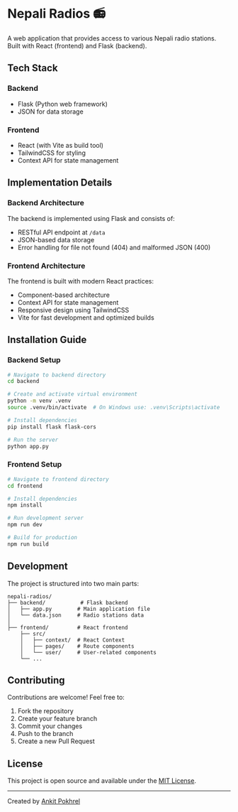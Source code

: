 # Nepali Radios 📻

A web application that provides access to various Nepali radio stations. Built with React (frontend) and Flask (backend).

## Tech Stack

### Backend
- Flask (Python web framework)
- JSON for data storage

### Frontend
- React (with Vite as build tool)
- TailwindCSS for styling
- Context API for state management

## Implementation Details

### Backend Architecture
The backend is implemented using Flask and consists of:
- RESTful API endpoint at `/data`
- JSON-based data storage
- Error handling for file not found (404) and malformed JSON (400)

### Frontend Architecture
The frontend is built with modern React practices:
- Component-based architecture 
- Context API for state management
- Responsive design using TailwindCSS
- Vite for fast development and optimized builds

## Installation Guide

### Backend Setup
```bash
# Navigate to backend directory
cd backend

# Create and activate virtual environment
python -m venv .venv
source .venv/bin/activate  # On Windows use: .venv\Scripts\activate

# Install dependencies
pip install flask flask-cors

# Run the server
python app.py
```

### Frontend Setup
```bash
# Navigate to frontend directory
cd frontend

# Install dependencies
npm install

# Run development server
npm run dev

# Build for production
npm run build
```

## Development

The project is structured into two main parts:

```
nepali-radios/
├── backend/           # Flask backend
│   ├── app.py        # Main application file
│   └── data.json     # Radio stations data
│
├── frontend/         # React frontend
    ├── src/
    │   ├── context/  # React Context
    │   ├── pages/    # Route components
    │   └── user/     # User-related components
    └── ...
```

## Contributing

Contributions are welcome! Feel free to:
1. Fork the repository
2. Create your feature branch
3. Commit your changes
4. Push to the branch
5. Create a new Pull Request

## License

This project is open source and available under the [MIT License](LICENSE).

---
Created by [Ankit Pokhrel](https://github.com/ankitpokhrel08)
